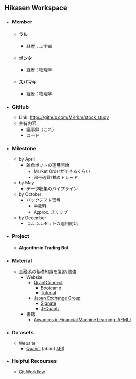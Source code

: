 ## Hikasen Workspace
- ### Member
  - #### ラル
    - 経歴：工学部
  - #### ポンタ
    - 経歴：物理学
  - #### スパマキ
    - 経歴：物理学
- ### GitHub
  - Link: https://github.com/MKrbm/stock_study
  - 共有内容
    - 議事録（これ）
    - コード
  
- ### Milestone
  - by April
    - 雑魚ボットの運用開始
      - Market Orderができるくらい
      - 暗号通貨/株のトレード
  - by May
    - データ収集のパイプライン
  - by October
    - バックテスト環境
      - 手数料
      - Approx. スリップ
  - by December
    - つよつよボットの運用開始

- ### Project
  - #### Algorithmic Trading Bot 

- ### Material
  - 金融系の基礎知識を復習/勉強
    - Website
      - [QuantConnect](https://www.quantconnect.com/tutorials/tutorial-series/introduction-to-financial-python)
        - [Bootcamp](https://www.quantconnect.com/learning)
        - [Tutorial](https://www.quantconnect.com/tutorials/tutorial-series/introduction)
      - [Japan Exchange Group](https://www.jpx.co.jp/)
        - [Signate](https://quest.signate.jp/quests/10058)
        - [J-Quants](https://japanexchangegroup.github.io/J-Quants-Tutorial/)
    - 書籍  
      - [Advances in Financial Machine Learning (AFML)](https://www.oreilly.com/library/view/advances-in-financial/9781119482086/)

- ### Datasets
  - Website
    - [Quandl](https://data.nasdaq.com/) (about [API](https://data.nasdaq.com/tools/api))


- ### Helpful Recourses
  - [Git Workflow](https://nvie.com/posts/a-successful-git-branching-model/)